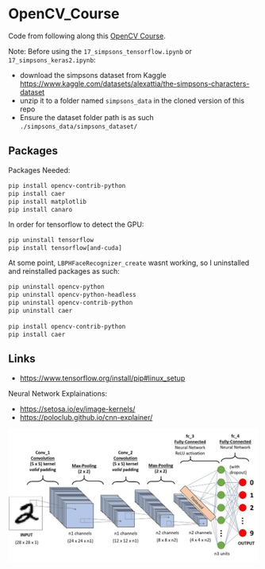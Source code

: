 # OpenCV_Course
Code from following along this [OpenCV Course](https://www.youtube.com/watch?v=oXlwWbU8l2o).

Note: Before using the `17_simpsons_tensorflow.ipynb` or `17_simpsons_keras2.ipynb`:
- download the simpsons dataset from Kaggle https://www.kaggle.com/datasets/alexattia/the-simpsons-characters-dataset
- unzip it to a folder named `simpsons_data` in the cloned version of this repo
- Ensure the dataset folder path is as such `./simpsons_data/simpsons_dataset/`

## Packages

Packages Needed:
```
pip install opencv-contrib-python
pip install caer
pip install matplotlib
pip install canaro
```

In order for tensorflow to detect the GPU:
```
pip uninstall tensorflow
pip install tensorflow[and-cuda]
```

At some point, `LBPHFaceRecognizer_create` wasnt working, so I uninstalled and reinstalled packages as such:
```
pip uninstall opencv-python
pip uninstall opencv-python-headless
pip uninstall opencv-contrib-python
pip uninstall caer

pip install opencv-contrib-python
pip install caer
```

## Links
- https://www.tensorflow.org/install/pip#linux_setup

Neural Network Explainations:
- https://setosa.io/ev/image-kernels/
- https://poloclub.github.io/cnn-explainer/

![Convulution Explaination Image](convulution_explaination.png)